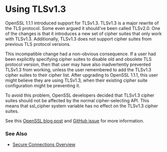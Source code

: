 # Using TLSv1.3

OpenSSL 1.1.1 introduced support for TLSv1.3. TLSv1.3 is a major rewrite of the TLS protocol. Some even argued it should've been called TLSv2.0. One of the changes is that it introduces a new set of cipher suites that only work with TLSv1.3. Additionally, TLSv1.3 does not support cipher suites from previous TLS protocol versions.

This incompatible change had a non-obvious consequence. If a user had been explicitly specifying cipher suites to disable old and obsolete TLS protocol version, then that user may have also inadvertently prevented TLSv1.3 from working, unless the user remembered to add the TLSv1.3 cipher suites to their cipher list. After upgrading to OpenSSL 1.1.1, this user might believe they are using TLSv1.3, when their existing cipher suite configuration might be preventing it.

To avoid this problem, OpenSSL developers decided that TLSv1.3 cipher suites should not be affected by the normal cipher-selecting API. This means that <a undefined>ssl_cipher</a> system variable has no effect on the TLSv1.3 cipher suites.

See this [OpenSSL blog post](https://www.openssl.org/blog/blog/2018/02/08/tlsv1.3/) and [GitHub issue](https://github.com/openssl/openssl/issues/5359) for more information.

### See Also

- [Secure Connections Overview](/mariadb-administration/user-server-security/securing-mariadb/securing-mariadb-encryption/data-in-transit-encryption/secure-connections-overview/)